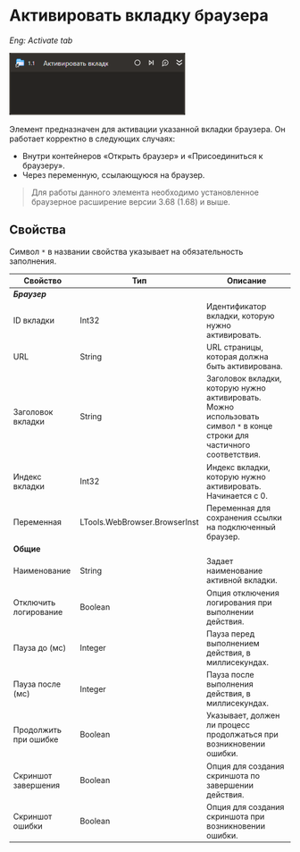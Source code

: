 # Активировать вкладку браузера

*Eng: Activate tab*

![](<../../../resources/activities/basic/browser/browser-tab-activate-activity.png>)

Элемент предназначен для активации указанной вкладки браузера. Он работает корректно в следующих случаях:
- Внутри контейнеров «Открыть браузер» и «Присоединиться к браузеру».
- Через переменную, ссылающуюся на браузер.

> Для работы данного элемента необходимо установленное браузерное расширение версии 3.68 (1.68) и выше.

## Свойства

Символ `*` в названии свойства указывает на обязательность заполнения.

| Свойство                | Тип                             | Описание                                                                                                                  |
|-------------------------|---------------------------------|---------------------------------------------------------------------------------------------------------------------------|
| ***Браузер***           |                                 |                                                                                                                           |
| ID вкладки              | Int32                           | Идентификатор вкладки, которую нужно активировать.                                                                        |
| URL                     | String                          | URL страницы, которая должна быть активирована.                                                                           |
| Заголовок вкладки       | String                          | Заголовок вкладки, которую нужно активировать. Можно использовать символ `*` в конце строки для частичного соответствия.  |
| Индекс вкладки          | Int32                           | Индекс вкладки, которую нужно активировать. Начинается с 0.                                                               |
| Переменная              | LTools.WebBrowser.BrowserInst   | Переменная для сохранения ссылки на подключенный браузер.                                                                 |
|**Общие**                |                                 |                                                                                                                           |
| Наименование            | String                          | Задает наименование активной вкладки.                                                                                     |
| Отключить логирование   | Boolean                         | Опция отключения логирования при выполнении действия.                                                                     |
| Пауза до (мс)           | Integer                         | Пауза перед выполнением действия, в миллисекундах.                                                                        |
| Пауза после (мс)        | Integer                         | Пауза после выполнения действия, в миллисекундах.                                                                         |
| Продолжить при ошибке   | Boolean                         | Указывает, должен ли процесс продолжаться при возникновении ошибки.                                                       |
| Скриншот завершения     | Boolean                         | Опция для создания скриншота по завершении действия.                                                                      |
| Скриншот ошибки         | Boolean                         | Опция для создания скриншота при возникновении ошибки.                                                                    |
